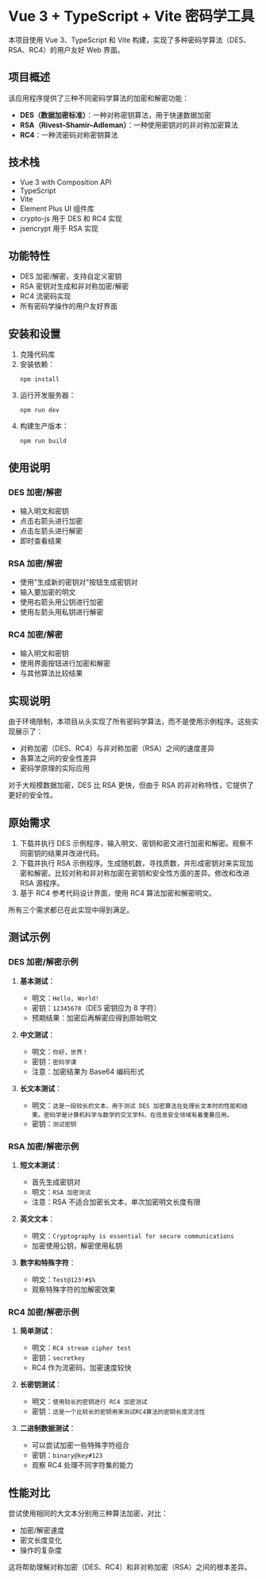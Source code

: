 # Vue 3 + TypeScript + Vite 密码学工具

本项目使用 Vue 3、TypeScript 和 Vite 构建，实现了多种密码学算法（DES、RSA、RC4）的用户友好 Web 界面。

## 项目概述

该应用程序提供了三种不同密码学算法的加密和解密功能：

- **DES（数据加密标准）**：一种对称密钥算法，用于快速数据加密
- **RSA（Rivest–Shamir–Adleman）**：一种使用密钥对的非对称加密算法
- **RC4**：一种流密码对称密钥算法

## 技术栈

- Vue 3 with Composition API
- TypeScript
- Vite
- Element Plus UI 组件库
- crypto-js 用于 DES 和 RC4 实现
- jsencrypt 用于 RSA 实现

## 功能特性

- DES 加密/解密，支持自定义密钥
- RSA 密钥对生成和非对称加密/解密
- RC4 流密码实现
- 所有密码学操作的用户友好界面

## 安装和设置

1. 克隆代码库
2. 安装依赖：
   ```
   npm install
   ```
3. 运行开发服务器：
   ```
   npm run dev
   ```
4. 构建生产版本：
   ```
   npm run build
   ```

## 使用说明

### DES 加密/解密
- 输入明文和密钥
- 点击右箭头进行加密
- 点击左箭头进行解密
- 即时查看结果

### RSA 加密/解密
- 使用"生成新的密钥对"按钮生成密钥对
- 输入要加密的明文
- 使用右箭头用公钥进行加密
- 使用左箭头用私钥进行解密

### RC4 加密/解密
- 输入明文和密钥
- 使用界面按钮进行加密和解密
- 与其他算法比较结果

## 实现说明

由于环境限制，本项目从头实现了所有密码学算法，而不是使用示例程序。这些实现展示了：

- 对称加密（DES、RC4）与非对称加密（RSA）之间的速度差异
- 各算法之间的安全性差异
- 密码学原理的实际应用

对于大规模数据加密，DES 比 RSA 更快，但由于 RSA 的非对称特性，它提供了更好的安全性。

## 原始需求

1. 下载并执行 DES 示例程序，输入明文、密钥和密文进行加密和解密。观察不同密钥的结果并改进代码。
2. 下载并执行 RSA 示例程序。生成随机数，寻找质数，并形成密钥对来实现加密和解密。比较对称和非对称加密在密钥和安全性方面的差异。修改和改进 RSA 源程序。
3. 基于 RC4 参考代码设计界面，使用 RC4 算法加密和解密明文。

所有三个需求都已在此实现中得到满足。

## 测试示例

### DES 加密/解密示例

1. **基本测试**：
    - 明文：`Hello, World!`
    - 密钥：`12345678`（DES 密钥应为 8 字符）
    - 预期结果：加密后再解密应得到原始明文

2. **中文测试**：
    - 明文：`你好，世界！`
    - 密钥：`密码学课`
    - 注意：加密结果为 Base64 编码形式

3. **长文本测试**：
    - 明文：`这是一段较长的文本，用于测试 DES 加密算法在处理长文本时的性能和结果。密码学是计算机科学与数学的交叉学科，在信息安全领域有着重要应用。`
    - 密钥：`测试密钥`

### RSA 加密/解密示例

1. **短文本测试**：
    - 首先生成密钥对
    - 明文：`RSA 加密测试`
    - 注意：RSA 不适合加密长文本，单次加密明文长度有限

2. **英文文本**：
    - 明文：`Cryptography is essential for secure communications`
    - 加密使用公钥，解密使用私钥

3. **数字和特殊字符**：
    - 明文：`Test@123!#$%`
    - 观察特殊字符的加解密效果

### RC4 加密/解密示例

1. **简单测试**：
    - 明文：`RC4 stream cipher test`
    - 密钥：`secretkey`
    - RC4 作为流密码，加密速度较快

2. **长密钥测试**：
    - 明文：`使用较长的密钥进行 RC4 加密测试`
    - 密钥：`这是一个比较长的密钥用来测试RC4算法的密钥长度灵活性`

3. **二进制数据测试**：
    - 可以尝试加密一些特殊字符组合
    - 密钥：`binary@key#123`
    - 观察 RC4 处理不同字符集的能力

## 性能对比

尝试使用相同的大文本分别用三种算法加密，对比：
- 加密/解密速度
- 密文长度变化
- 操作的复杂度

这将帮助理解对称加密（DES、RC4）和非对称加密（RSA）之间的根本差异。